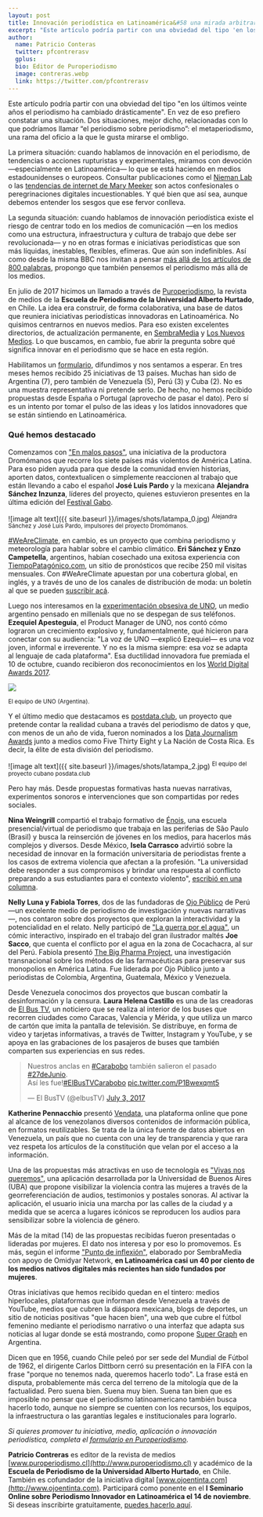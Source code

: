 ```yaml
---
layout: post
title: Innovación periodística en Latinoamérica&#58 una mirada arbitraria y parcial, pero alentadora
excerpt: "Este artículo podría partir con una obviedad del tipo 'en los últimos veinte años el periodismo ha cambiado drásticamente'. En vez de eso prefiero constatar una situación. Dos situaciones, mejor dicho, relacionadas con lo que podríamos llamar “el periodismo sobre periodismo”: el metaperiodismo, una rama del oficio a la que le gusta mirarse el ombligo."
author:
  name: Patricio Conteras
  twitter: pfcontrerasv
  gplus:  
  bio: Editor de Puroperiodismo
  image: contreras.webp
  link: https://twitter.com/pfcontrerasv
---
```

Este artículo podría partir con una obviedad del tipo "en los últimos veinte años el periodismo ha cambiado drásticamente". En vez de eso prefiero constatar una situación. Dos situaciones, mejor dicho, relacionadas con lo que podríamos llamar “el periodismo sobre periodismo”: el metaperiodismo, una rama del oficio a la que le gusta mirarse el ombligo. 

La primera situación: cuando hablamos de innovación en el periodismo, de tendencias o acciones rupturistas y experimentales, miramos con devoción —especialmente en Latinoamérica— lo que se está haciendo en medios estadounidenses o europeos. Consultar publicaciones como el [Nieman Lab](http://www.niemanlab.org/) o las [tendencias de internet de Mary Meeker](http://www.kpcb.com/internet-trends) son actos confesionales o peregrinaciones digitales incuestionables. Y qué bien que así sea, aunque debemos entender los sesgos que ese fervor conlleva.

La segunda situación: cuando hablamos de innovación periodística existe el riesgo de centrar todo en los medios de comunicación —en los medios como una estructura, infraestructura y cultura de trabajo que debe ser revolucionada— y no en otras formas e iniciativas periodísticas que son más líquidas, inestables, flexibles, efímeras. Que aún son indefinibles. Así como desde la misma BBC nos invitan a pensar [más allá de los artículos de 800 palabras](https://medium.com/bbc-news-labs/beyond-800-words-new-digital-story-formats-for-news-ab9b2a2d0e0d), propongo que también pensemos el periodismo más allá de los medios.

En julio de 2017 hicimos un llamado a través de [Puroperiodismo](http://www.puroperiodismo.cl/), la revista de medios de la **Escuela de Periodismo de la Universidad Alberto Hurtado**, en Chile. La idea era construir, de forma colaborativa, una base de datos que reuniera iniciativas periodísticas innovadoras en Latinoamérica. No quisimos centrarnos en nuevos medios. Para eso existen excelentes directorios, de actualización permanente, en [SembraMedia](https://www.sembramedia.org/directorio/) y [Los Nuevos Medios](http://www.nuevosmedios.es/). Lo que buscamos, en cambio, fue abrir la pregunta sobre qué significa innovar en el periodismo que se hace en esta región.

Habilitamos un [formulario](http://www.puroperiodismo.cl/?p=28077), difundimos y nos sentamos a esperar. En tres meses hemos recibido 25 iniciativas de 13 países. Muchas han sido de Argentina (7), pero también de Venezuela (5), Perú (3) y Cuba (2). No es una muestra representativa ni pretende serlo. De hecho, no hemos recibido propuestas desde España o Portugal (aprovecho de pasar el dato). Pero sí es un intento por tomar el pulso de las ideas y los latidos innovadores que se están sintiendo en Latinoamérica.

### Qué hemos destacado

Comenzamos con ["En malos pasos"](http://www.puroperiodismo.cl/?p=28137), una iniciativa de la productora Dromómanos que recorre los siete países más violentos de América Latina. Para eso piden ayuda para que desde la comunidad envíen historias, aporten datos, contextualicen o simplemente reaccionen al trabajo que están llevando a cabo el español **José Luis Pardo** y la mexicana **Alejandra Sánchez Inzunza**, líderes del proyecto, quienes estuvieron presentes en la última edición del [Festival Gabo](https://premioggm.org/noticias/2017/10/tres-claves-para-cubrir-asesinatos-sin-ser-amarillista/).

![image alt text]({{ site.baseurl }}/images/shots/latampa_0.jpg)
<sup>Alejandra Sánchez y José Luis Pardo, impulsores del proyecto Dromómanos. 

[#WeAreClimate](http://www.puroperiodismo.cl/?p=28216), en cambio, es un proyecto que combina periodismo y meteorología para hablar sobre el cambio climático. **Eri Sánchez y Enzo Campetella**, argentinos, habían cosechado una exitosa experiencia con [TiempoPatagónico.com](http://www.tiempopatagonico.com/), un sitio de pronósticos que recibe 250 mil visitas mensuales. Con #WeAreClimate apuestan por una cobertura global, en inglés, y a través de uno de los canales de distribución de moda: un boletín al que se pueden [suscribir acá](https://www.weareclimate.com/).

Luego nos interesamos en la [experimentación obsesiva de UNO](http://www.puroperiodismo.cl/?p=28159), un medio argentino pensado en millenials que no se despegan de sus teléfonos. **Ezequiel Apesteguia**, el Product Manager de UNO, nos contó cómo lograron un crecimiento explosivo y, fundamentalmente, qué hicieron para conectar con su audiencia: "La voz de UNO —explicó Ezequiel— es una voz joven, informal e irreverente. Y no es la misma siempre: esa voz se adapta al lenguaje de cada plataforma". Esa ductilidad innovadora fue premiada el 10 de octubre, cuando recibieron dos reconocimientos en los [World Digital Awards 2017](https://twitter.com/UnoAR/status/917758795723423744).

![](http://i.giphy.com/xUA7aSe63Gx78DBGjS.gif)

<sup>El equipo de UNO (Argentina).

Y el último medio que destacamos es [postdata.club](http://www.puroperiodismo.cl/?p=28350), un proyecto que pretende contar la realidad cubana a través del periodismo de datos y que, con menos de un año de vida, fueron nominados a los [Data Journalism Awards](https://www.datajournalismawards.org/shortlist/) junto a medios como Five Thirty Eight y La Nación de Costa Rica. Es decir, la élite de esta división del periodismo.

![image alt text]({{ site.baseurl }}/images/shots/latampa_2.jpg)
<sup>El equipo del proyecto cubano posdata.club

Pero hay más. Desde propuestas formativas hasta nuevas narrativas, experimentos sonoros e intervenciones que son compartidas por redes sociales. 

**Nina Weingrill** compartió el trabajo formativo de [Énois](http://www.enoisconteudo.com.br), una escuela presencial/virtual de periodismo que trabaja en las periferias de São Paulo (Brasil) y busca la reinserción de jóvenes en los medios, para hacerlos más complejos y diversos. Desde México, **Isela Carrasco** advirtió sobre la necesidad de innovar en la formación universitaria de periodistas frente a los casos de extrema violencia que afectan a la profesión. "La universidad debe responder a sus compromisos y brindar una respuesta al conflicto preparando a sus estudiantes para el contexto violento", [escribió en una columna](http://www.puroperiodismo.cl/?p=28225).

**Nelly Luna y Fabiola Torres**, dos de las fundadoras de [Ojo Público](https://ojo-publico.com/) de Perú —un excelente medio de periodismo de investigación y nuevas narrativas—, nos contaron sobre dos proyectos que exploran la interactividad y la potencialidad en el relato. Nelly participó de ["La guerra por el agua"](http://laguerraporelagua.ojo-publico.com), un cómic interactivo, inspirado en el trabajo del gran ilustrador maltés **Joe Sacco**, que cuenta el conflicto por el agua en la zona de Cocachacra, al sur del Perú. Fabiola presentó [The Big Pharma Project](https://bigpharma.ojo-publico.com/), una investigación transnacional sobre los métodos de las farmacéuticas para preservar sus monopolios en América Latina. Fue liderada por Ojo Público junto a periodistas de Colombia, Argentina, Guatemala, México y Venezuela.

Desde Venezuela conocimos dos proyectos que buscan combatir la desinformación y la censura. **Laura Helena Castillo** es una de las creadoras de [El Bus TV](https://twitter.com/elbustv), un noticiero que se realiza al interior de los buses que recorren ciudades como Caracas, Valencia y Mérida, y que utiliza un marco de cartón que imita la pantalla de televisión. Se distribuye, en forma de video y tarjetas informativas, a través de Twitter, Instagram y YouTube, y se apoya en las grabaciones de los pasajeros de buses que también comparten sus experiencias en sus redes.

<blockquote class="twitter-tweet" data-lang="en"><p lang="es" dir="ltr">Nuestros anclas en <a href="https://twitter.com/hashtag/Carabobo?src=hash&amp;ref_src=twsrc%5Etfw">#Carabobo</a> también salieron el pasado <a href="https://twitter.com/hashtag/27deJunio?src=hash&amp;ref_src=twsrc%5Etfw">#27deJunio</a>.<br>Así les fue!<a href="https://twitter.com/hashtag/ElBusTVCarabobo?src=hash&amp;ref_src=twsrc%5Etfw">#ElBusTVCarabobo</a> <a href="https://t.co/P1Bwexqmt5">pic.twitter.com/P1Bwexqmt5</a></p>&mdash; El BusTV (@elbusTV) <a href="https://twitter.com/elbusTV/status/881692146683740160?ref_src=twsrc%5Etfw">July 3, 2017</a></blockquote>

<script async src="//platform.twitter.com/widgets.js" charset="utf-8"></script>

**Katherine Pennacchio** presentó [Vendata](https://vendata.org/site/), una plataforma online que pone al alcance de los venezolanos diversos contenidos de información pública, en formatos reutilizables. Se trata de la única fuente de datos abiertos en Venezuela, un país que no cuenta con una ley de transparencia y que rara vez respeta los artículos de la constitución que velan por el acceso a la información. 

Una de las propuestas más atractivas en uso de tecnología es ["Vivas nos queremos"](http://vivanosqueremos.sociales.uba.ar), una aplicación desarrollada por la Universidad de Buenos Aires (UBA) que propone visibilizar la violencia contra las mujeres a través de la georreferenciación de audios, testimonios y postales sonoras. Al activar la aplicación, el usuario inicia una marcha por las calles de la ciudad y a medida que se acerca a lugares icónicos se reproducen los audios para sensibilizar sobre la violencia de género.

Más de la mitad (14) de las propuestas recibidas fueron presentadas o lideradas por mujeres. El dato nos interesa y por eso lo promovemos. Es más, según el informe ["Punto de inflexión"](http://data.sembramedia.org/?lang=es), elaborado por SembraMedia con apoyo de Omidyar Network, **en Latinoamérica casi un 40 por ciento de los medios nativos digitales más recientes han sido fundados por mujeres**.

Otras iniciativas que hemos recibido quedan en el tintero: medios hiperlocales, plataformas que informan desde Venezuela a través de YouTube, medios que cubren la diáspora mexicana, blogs de deportes, un sitio de noticias positivas "que hacen bien", una web que cubre el fútbol femenino mediante el periodismo narrativo o una interfaz que adapta sus noticias al lugar donde se está mostrando, como propone [Super Graph](http://www.supergraph.news/) en Argentina.

Dicen que en 1956, cuando Chile peleó por ser sede del Mundial de Fútbol de 1962, el dirigente Carlos Dittborn cerró su presentación en la FIFA con la frase "porque no tenemos nada, queremos hacerlo todo". La frase está en disputa, probablemente más cerca del terreno de la mitología que de la factualidad. Pero suena bien. Suena muy bien. Suena tan bien que es imposible no pensar que el periodismo latinoamericano también busca hacerlo todo, aunque no siempre se cuenten con los recursos, los equipos, la infraestructura o las garantías legales e institucionales para lograrlo.

*Si quieres promover tu iniciativa, medio, aplicación o innovación periodística, completa el [formulario en Puroperiodismo](http://www.puroperiodismo.cl/?p=28077)*.

**Patricio Contreras** es editor de la revista de medios [www.puroperiodismo.cl](http://www.puroperiodismo.cl) y académico de la **Escuela de Periodismo de la Universidad Alberto Hurtado**, en Chile. También es cofundador de la iniciativa digital [www.ojoentinta.com](http://www.ojoentinta.com). Participará como ponente en el **I Seminario Online sobre Periodismo Innovador en Latinoamérica el 14 de noviembre**. Si deseas inscribirte gratuitamente, [puedes hacerlo aquí](http://mip.umh.es/blog/2017/07/26/seminario-periodismo-innovador-latinoamerica/).